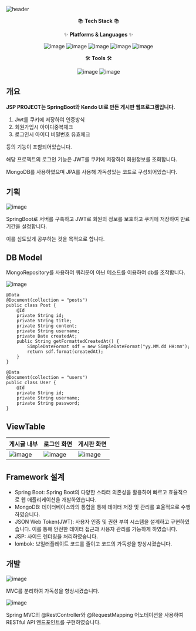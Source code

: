 ![header](https://capsule-render.vercel.app/api?type=waving&color=auto&height=300&section=header&text=Jsp%20Project&fontSize=90)

<div align="center">
📚 <b>Tech Stack</b> 📚


✨ <b>Platforms & Languages</b> ✨

![image](https://img.shields.io/badge/springboot-6DB33F?style=flat&logo=springboot&logoColor=white)
![image](https://img.shields.io/badge/java-003D8F?style=flat&logo=java&logoColor=white)
![image](https://img.shields.io/badge/mongodb-47A248?style=flat&logo=mongodb&logoColor=white)
![image](https://img.shields.io/badge/jquery-0769AD?style=flat&logo=jquery&logoColor=white)
![image](https://img.shields.io/badge/bootstrap-7952B3?style=flat&logo=bootstrap&logoColor=white)

🛠 <b>Tools</b> 🛠


![image](https://img.shields.io/badge/github-181717?style=flat&logo=github&logoColor=white)
![image](https://img.shields.io/badge/intellijidea-000000?style=flat&logo=intellijidea&logoColor=white)
</div>



## 개요
<b>JSP PROJECT는 SpringBoot와 Kendo UI로 만든 게시판 웹프로그램입니다.</b>
<ol>
<li>Jwt를 쿠키에 저장하여 인증방식</li>
<li>회원가입시 아이디중복체크</li>
<li>로그인시 아이디 비밀번호 유효체크 </li>
</ol>
등의 기능이 포함되어있습니다.

해당 프로젝트의 로그인 기능은 JWT를 쿠키에 저장하여 회원정보를 조회합니다.

MongoDB를 사용하였으며 JPA를 사용해 가독성있는 코드로 구성되어있습니다.

## 기획
![image](https://github.com/choizia0724/jsp_project/assets/107836206/5a5c73b7-1f2a-4515-99be-90a6da2bea28)

SpringBoot로 서버를 구축하고 JWT로 회원의 정보를 보호하고 쿠키에 저장하여 만료기간을 설정합니다.

이를 심도있게 공부하는 것을 목적으로 합니다.

## DB Model
MongoRepository를 사용하여 쿼리문이 아닌 메소드를 이용하여 db를 조작합니다.

![image](https://github.com/choizia0724/jsp_project/assets/107836206/8cc2840c-b575-4c55-8f9f-2f4fccc0139a)

```
@Data
@Document(collection = "posts")
public class Post {
    @Id
    private String id;
    private String title;
    private String content;
    private String username;
    private Date createdAt;
    public String getFormattedCreatedAt() {
        SimpleDateFormat sdf = new SimpleDateFormat("yy.MM.dd HH:mm");
        return sdf.format(createdAt);
    }
}
```
```
@Data
@Document(collection = "users")
public class User {
    @Id
    private String id;
    private String username;
    private String password;
}
```

## ViewTable
|게시글 내부|로그인 화면|게시판 화면|
|---|---|---|
|![image](https://github.com/choizia0724/jsp_project/assets/107836206/367fee99-a321-460a-a3f8-d1cb9f097683)|![image](https://github.com/choizia0724/jsp_project/assets/107836206/8ac4bbe9-8a2b-4b0d-853c-276d4bd0341e)|![image](https://github.com/choizia0724/jsp_project/assets/107836206/2bcabe39-6338-40ab-a939-e60d92770c73)|
## Framework 설계
- Spring Boot: Spring Boot의 다양한 스타터 의존성을 활용하여 빠르고 효율적으로 웹 애플리케이션을 개발하였습니다.
- MongoDB: 데이터베이스와의 통합을 통해 데이터 저장 및 관리를 효율적으로 수행하였습니다.
- JSON Web Token(JWT): 사용자 인증 및 권한 부여 시스템을 설계하고 구현하였습니다. 이를 통해 안전한 데이터 접근과 사용자 관리를 가능하게 하였습니다.
- JSP: 사이드 렌더링을 처리하였습니다.
- lombok: 보일러플레이트 코드를 줄이고 코드의 가독성을 향상시켰습니다.

## 개발
![image](https://github.com/choizia0724/jsp_project/assets/107836206/72729086-b194-48de-868d-e9e96355c3a6)

MVC를 분리하여 가독성을 향상시켰습니다.

![image](https://github.com/choizia0724/jsp_project/assets/107836206/9c6c6745-53d2-408e-8348-44c89e2ea27e)

Spring MVC의 @RestController와 @RequestMapping 어노테이션을 사용하여 RESTful API 엔드포인트를 구현하였습니다.

